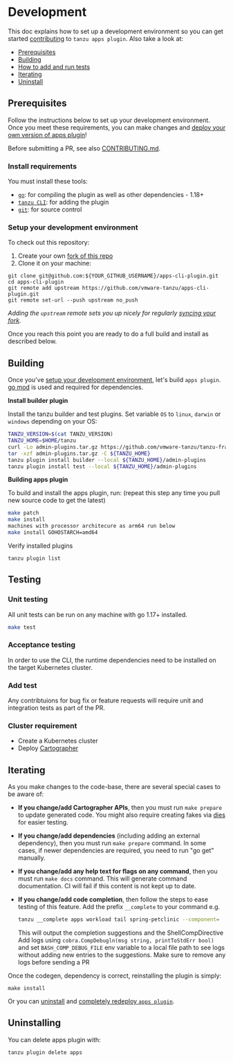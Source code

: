 # Development

This doc explains how to set up a development environment so you can get started
[contributing](CONTRIBUTING.md) to `tanzu apps plugin`. Also
take a look at:

- [Prerequisites](#Prerequisites)
- [Building](#building)
- [How to add and run tests](#testing)
- [Iterating](#iterating)
- [Uninstall](#uninstalling)

## Prerequisites

Follow the instructions below to set up your development environment. Once you
meet these requirements, you can make changes and
[deploy your own version of apps plugin](#starting-apps-plugin)!

Before submitting a PR, see also [CONTRIBUTING.md](./CONTRIBUTING.md).

### Install requirements

You must install these tools:

- [`go`](https://golang.org/doc/install): for compiling the plugin as well as other dependencies - 1.18+
- [`tanzu CLI`](https://github.com/vmware-tanzu/tanzu-framework/blob/main/docs/cli/getting-started.md#install-the-latest-release-of-tanzu-cli): for adding the plugin
- [`git`](https://help.github.com/articles/set-up-git/): for source control

### Setup your development environment
To check out this repository:

1. Create your own
   [fork of this repo](https://docs.github.com/en/get-started/quickstart/fork-a-repo)
1. Clone it on your machine:

```shell
git clone git@github.com:${YOUR_GITHUB_USERNAME}/apps-cli-plugin.git
cd apps-cli-plugin
git remote add upstream https://github.com/vmware-tanzu/apps-cli-plugin.git
git remote set-url --push upstream no_push
```

_Adding the `upstream` remote sets you up nicely for regularly
[syncing your fork](https://help.github.com/articles/syncing-a-fork/)._

Once you reach this point you are ready to do a full build and install as
described below.

## Building
Once you've [setup your development environment](#prerequisites), let's build
`apps plugin`. [go mod](https://github.com/golang/go/wiki/Modules#quick-start) is used and
required for dependencies.

**Install builder plugin**

Install the tanzu builder and test plugins. Set variable `OS` to `linux`, `darwin` or `windows` depending on your OS:

```sh
TANZU_VERSION=$(cat TANZU_VERSION)
TANZU_HOME=$HOME/tanzu
curl -Lo admin-plugins.tar.gz https://github.com/vmware-tanzu/tanzu-framework/releases/download/${TANZU_VERSION}/tanzu-framework-plugins-admin-${OS}-amd64.tar.gz
tar -xzf admin-plugins.tar.gz -C ${TANZU_HOME}
tanzu plugin install builder --local ${TANZU_HOME}/admin-plugins
tanzu plugin install test --local ${TANZU_HOME}/admin-plugins
```

**Building apps plugin**

To build and install the apps plugin, run: (repeat this step any time you pull new source code to get the latest)

```sh
make patch
make install
machines with processor architecure as arm64 run below
make install GOHOSTARCH=amd64 
```

Verify installed plugins

```
tanzu plugin list
```

## Testing
### Unit testing

All unit tests can be run on any machine with go 1.17+ installed.

```sh
make test
```

### Acceptance testing
In order to use the CLI, the runtime dependencies need to be installed on the target Kubernetes cluster.

### Add test

Any contribtuions for bug fix or feature requests will require unit and integration tests as part of the PR.

### Cluster requirement
- Create a Kubernetes cluster
- Deploy [Cartographer](https://github.com/vmware-tanzu/cartographer#installation)

## Iterating
As you make changes to the code-base, there are several special cases to be aware
of:

- **If you change/add Cartographer APIs**, then you must run
  `make prepare` to update generated code. You might also require creating fakes via [dies](https://pkg.go.dev/dies.dev/diegen) for easier testing.

- **If you change/add dependencies** (including adding an external dependency),
  then you must run `make prepare` command. In some cases, if newer dependencies are required, you need to run "go get" manually.

- **If you change/add any help text for flags on any command**, then you must run `make docs` command. This will generate command documentation. CI will fail if this content is not kept up to date.

- **If you change/add code completion**, then follow the steps to ease testing of this feature. Add the prefix `__complete` to your command e.g.

  ```sh
  tanzu __complete apps workload tail spring-petclinic --component=
  ```
  
  This will output the completion suggestions and the ShellCompDirective
  Add logs using `cobra.CompDebugln(msg string, printToStdErr bool)` and set `BASH_COMP_DEBUG_FILE` env variable to a local file path to see logs without adding new entries to the suggestions. Make sure to remove any logs before sending a PR

Once the codegen, dependency is correct, reinstalling the
plugin is simply:

```shell
make install
```

Or you can [uninstall](./DEVELOPMENT.md#Uninstalling) and
[completely redeploy `apps plugin`](./DEVELOPMENT.md#starting-apps-plugin).

## Uninstalling
You can delete apps plugin with:

```sh
tanzu plugin delete apps
```
